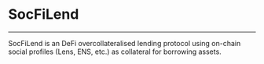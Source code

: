 # SocFiLend
---

SocFiLend is an DeFi overcollateralised lending protocol using on-chain social profiles (Lens, ENS, etc.) as collateral for borrowing assets.
